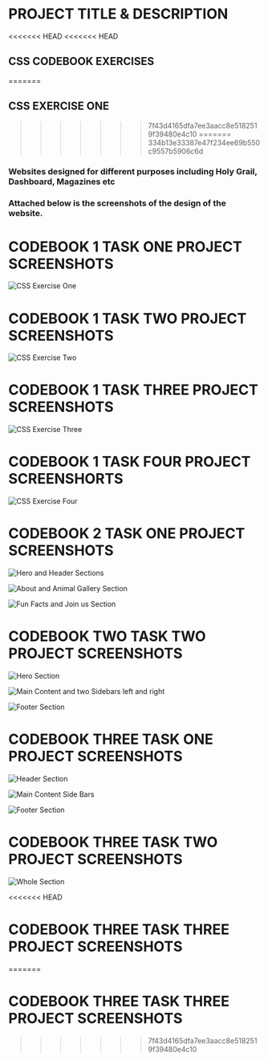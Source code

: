 # PROJECT TITLE & DESCRIPTION
<<<<<<< HEAD
<<<<<<< HEAD
## CSS CODEBOOK EXERCISES
=======
## CSS EXERCISE ONE
>>>>>>> 7f43d4165dfa7ee3aacc8e5182519f39480e4c10
=======
>>>>>>> 334b13e33387e47f234ee69b550c9557b5906c6d
### Websites designed for different purposes including Holy Grail, Dashboard, Magazines etc

### Attached below is the screenshots of the design of the website.

# CODEBOOK 1 TASK ONE PROJECT SCREENSHOTS
![CSS Exercise One](https://github.com/user-attachments/assets/be00f415-f44a-495c-bbf4-2a8d99d56a3b)

# CODEBOOK 1 TASK TWO PROJECT SCREENSHOTS

![CSS Exercise Two](https://github.com/user-attachments/assets/78c96361-67af-42e3-b647-3d38a46bcc71)

# CODEBOOK 1 TASK THREE PROJECT SCREENSHOTS

![CSS Exercise Three](https://github.com/user-attachments/assets/17b807c2-bd00-4119-9bf5-167f8969cacd)

# CODEBOOK 1 TASK FOUR PROJECT SCREENSHORTS

![CSS Exercise Four](https://github.com/user-attachments/assets/2aa75aee-977d-4b1b-a5a7-3d47fe44651c)

# CODEBOOK 2 TASK ONE PROJECT SCREENSHOTS

![Hero and Header Sections](https://github.com/user-attachments/assets/0de70d1e-a82b-4851-b784-d24875e19ab7)

![About and Animal Gallery Section](https://github.com/user-attachments/assets/86bbab5b-a756-4b4a-b321-9ce58773053f)

![Fun Facts and Join us Section](https://github.com/user-attachments/assets/e9b85b64-8e1e-4b62-b60b-344494ba9c73)

# CODEBOOK TWO TASK TWO PROJECT SCREENSHOTS

![Hero Section](https://github.com/user-attachments/assets/ec5080f4-d6b4-4cf9-a84d-a4f24665a3eb)

![Main Content and two Sidebars left and right](https://github.com/user-attachments/assets/2065c9b0-a524-4a5c-af47-44b621461619)

![Footer Section](https://github.com/user-attachments/assets/d04f68b2-d2e0-4c4e-89b9-b9731c54721f)


# CODEBOOK THREE TASK ONE PROJECT SCREENSHOTS

![Header Section](https://github.com/user-attachments/assets/908eead2-c441-4e22-956b-85f950ec9e5a)

![Main Content Side Bars](https://github.com/user-attachments/assets/b8047a6d-f96b-4ef7-b970-b90d7bb79239)

![Footer Section](https://github.com/user-attachments/assets/ba2992b3-cacd-46d3-8605-9b83b9a7cd78)



# CODEBOOK THREE TASK TWO PROJECT SCREENSHOTS

![Whole Section](https://github.com/user-attachments/assets/9a321b7e-777f-4ab7-ad49-66a7fe81885d)

<<<<<<< HEAD
# CODEBOOK THREE TASK THREE PROJECT SCREENSHOTS
=======
# CODEBOOK THREE TASK THREE PROJECT SCREENSHOTS
>>>>>>> 7f43d4165dfa7ee3aacc8e5182519f39480e4c10
